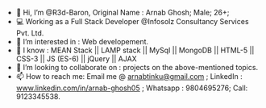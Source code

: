 - 👋 Hi, I’m @R3d-Baron, Original Name : Arnab Ghosh; Male; 26+;
- 💻 Working as a Full Stack Developer @Infosolz Consultancy Services Pvt. Ltd.
- 👀 I’m interested in : Web developement.
- 🌱 I know : MEAN Stack || LAMP stack || MySql || MongoDB || HTML-5 || CSS-3 || JS (ES-6) || jQuery || AJAX
- 💞️ I’m looking to collaborate on : projects on the above-mentioned topics.
- 📫 How to reach me: 
        Email me @ arnabtinku@gmail.com ; 
        LinkedIn : www.linkedin.com/in/arnab-ghosh05 ; 
        Whatsapp : 9804695276; 
        Call: 9123345538.

<!---
R3d-Baron/R3d-Baron is a ✨ special ✨ repository because its `README.md` (this file) appears on your GitHub profile.
You can click the Preview link to take a look at your changes.
--->

